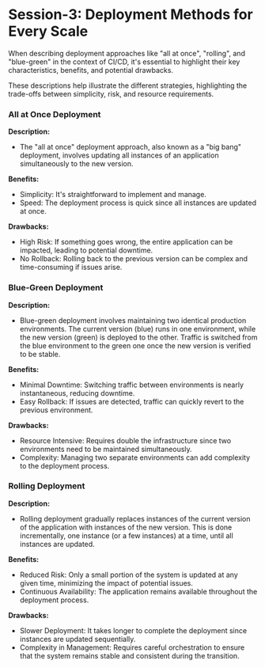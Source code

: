 # Session-3: Deployment Methods for Every Scale

When describing deployment approaches like "all at once", "rolling", and "blue-green" in the context of CI/CD, it's essential to highlight their key characteristics, benefits, and potential drawbacks.

These descriptions help illustrate the different strategies, highlighting the trade-offs between simplicity, risk, and resource requirements.

### All at Once Deployment

**Description:** 
- The "all at once" deployment approach, also known as a "big bang" deployment, involves updating all instances of an application simultaneously to the new version.

**Benefits:**
- Simplicity: It's straightforward to implement and manage.
- Speed: The deployment process is quick since all instances are updated at once.

**Drawbacks:**
- High Risk: If something goes wrong, the entire application can be impacted, leading to potential downtime.
- No Rollback: Rolling back to the previous version can be complex and time-consuming if issues arise.

### Blue-Green Deployment

**Description:**
- Blue-green deployment involves maintaining two identical production environments. The current version (blue) runs in one environment, while the new version (green) is deployed to the other. Traffic is switched from the blue environment to the green one once the new version is verified to be stable.

**Benefits:**
- Minimal Downtime: Switching traffic between environments is nearly instantaneous, reducing downtime.
- Easy Rollback: If issues are detected, traffic can quickly revert to the previous environment.

**Drawbacks:**
- Resource Intensive: Requires double the infrastructure since two environments need to be maintained simultaneously.
- Complexity: Managing two separate environments can add complexity to the deployment process.

### Rolling Deployment

**Description:**
- Rolling deployment gradually replaces instances of the current version of the application with instances of the new version. This is done incrementally, one instance (or a few instances) at a time, until all instances are updated.

**Benefits:**
- Reduced Risk: Only a small portion of the system is updated at any given time, minimizing the impact of potential issues.
- Continuous Availability: The application remains available throughout the deployment process.

**Drawbacks:**
- Slower Deployment: It takes longer to complete the deployment since instances are updated sequentially.
- Complexity in Management: Requires careful orchestration to ensure that the system remains stable and consistent during the transition.

